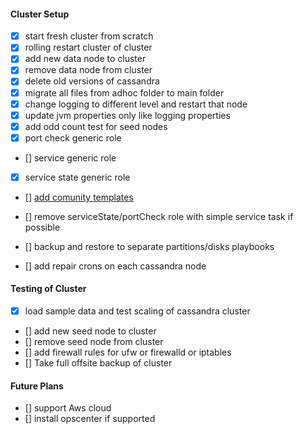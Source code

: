 #### Cluster Setup

- [x] start fresh cluster from scratch
- [x] rolling restart cluster of cluster
- [x] add new data node to cluster
- [x] remove data node from cluster
- [x] delete old versions of cassandra
- [x] migrate all files from adhoc folder to main folder
- [x] change logging to different level and restart that node
- [x] update jvm properties only like logging properties
- [x] add odd count test for seed nodes
- [x] port check generic role
- [] service generic role
- [x] service state generic role
- [] [add comunity templates](https://github.com/116davinder/apache-cassandra-cluster-mgmt/community)
- [] remove serviceState/portCheck role with simple service task if possible

- [] backup and restore to separate partitions/disks playbooks
- [] add repair crons on each cassandra node

#### Testing of Cluster
- [x] load sample data and test scaling of cassandra cluster
- [] add new seed node to cluster
- [] remove seed node from cluster
- [] add firewall rules for ufw or firewalld or iptables
- [] Take full offsite backup of cluster

#### Future Plans
- [] support Aws cloud
- [] install opscenter if supported